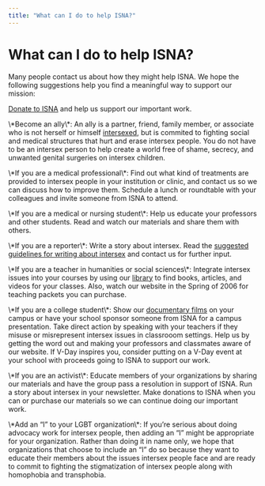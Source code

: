 ```yaml
---
title: "What can I do to help ISNA?"
---
```


# What can I do to help ISNA?

<p>Many people contact us about how they might help <span class="caps">ISNA</span>. We hope the following suggestions help you find a meaningful way to support our mission:  </p>

<p><a href="/donate">Donate to <span class="caps">ISNA</span></a> and help us support our important work.  </p>

<p>\*Become an ally\*: An ally is a partner, friend, family member, or associate who is not herself or himself <a href="http://www.isna.org/faq/what_is_intersex">intersexed</a>, but is commited to fighting social and medical structures that hurt and erase intersex people. You do not have to be an intersex person to help create a world free of shame, secrecy, and unwanted genital surgeries on intersex children.  </p>

<p>\*If you are a medical professional\*: Find out what kind of treatments are provided to intersex people in your institution or clinic, and contact us so we can discuss how to improve them. Schedule a lunch or roundtable with your colleagues and invite someone from <span class="caps">ISNA</span> to attend.  </p>

<p>\*If you are a medical or nursing student\*: Help us educate your professors and other students. Read and watch our materials and share them with others.  </p>

<p>\*If you are a reporter\*: Write a story about intersex. Read the <a href="http://www.isna.org/node/977">suggested guidelines for writing about intersex</a> and contact us for further input.  </p>

<p>\*If you are a teacher in humanities or social sciences\*: Integrate intersex issues into your courses by using our <a href="http://www.isna.org/taxonomy/term/7">library</a> to find books, articles, and videos for your classes. Also, watch our website in the Spring of 2006 for teaching packets you can purchase.  </p>

<p>\*If you are a college student\*: Show our <a href="http://www.isna.org/videos">documentary films</a> on your campus or have your school sponsor someone from <span class="caps">ISNA</span> for a campus presentation. Take direct action by speaking with your teachers if they misuse or misrepresent intersex issues in classrooom settings. Help us by getting the word out and making your professors and classmates aware of our website. If V-Day inspires you, consider putting on a V-Day event at your school with proceeds going to <span class="caps">ISNA</span> to support our work.  </p>

<p>\*If you are an activist\*: Educate members of your organizations by sharing our materials and have the group pass a resolution in support of <span class="caps">ISNA</span>. Run a story about intersex in your newsletter. Make donations to <span class="caps">ISNA</span> when you can or purchase our materials so we can continue doing our important work.  </p>

<p>\*Add an &#8220;I&#8221; to your <span class="caps">LGBT</span> organization\*: If you&#8217;re serious about doing advocacy work for intersex people, then adding an &#8220;I&#8221; might be appropriate for your organization. Rather than doing it in name only, we hope that organizations that choose to include an &#8220;I&#8221; do so because they want to educate their members about the issues intersex people face and are ready to commit to fighting the stigmatization of intersex people along with homophobia and transphobia.</p>